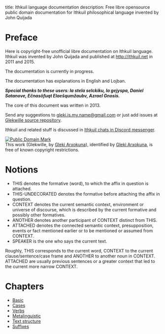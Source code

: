 title: Ithkuil language documentation
description: Free libre opensource public domain documentation for Ithkuil philosophical language invented by John Quijada

# Preface

Here is copyright-free unofficial libre documentation on Ithkuil language. Ithkuil was invented by John Quijada and published at http://ithkuil.net in 2011 and 2015.

The documentation is currently in progress.

The documentation has explanations in English and Lojban.

**_Special thanks to these users: la stela selckiku, la gejyspa, Daniel Satanove, Ečnasöfuqt Elaešqumžaubv, Azrael Gnosis._**

The core of this document was written in 2013.

Send any suggestions to [gleki.is.my.name@gmail.com](mailto:gleki.is.my.name@gmail.com) or just add issues at [Glekwille source repository](https://github.com/lagleki/glekwille/issues).

Ithkuil and related stuff is discussed in [Ithkuil chats in Discord messenger](https://discord.gg/arXJQPe).
 
<p xmlns:dct="https://purl.org/dc/terms/">
<a rel="license" href="http://creativecommons.org/publicdomain/mark/1.0/">
<img src="https://i.creativecommons.org/p/mark/1.0/88x31.png"
     style="border-style: none;" alt="Public Domain Mark" />
</a>
<br />
This work (<span property="dct:title">Glekwille</span>, by <a href="https://lojban.pw" rel="dct:creator"><span property="dct:title">Gleki Arxokuna</span></a>), identified by <a href="https://lojban.pw" rel="dct:publisher"><span property="dct:title">Gleki Arxokuna</span></a>, is free of known copyright restrictions.
</p>

# Notions

* <this this>THIS</this> denotes the formative (word), to which the affix in question is attached.
* <this undecorated>THIS-UNDECORATED</this> denotes the formative before attaching the affix in question.
* <this context>CONTEXT</this> denotes the current semantic context, environment or universe of discourse, which is described by the current formative and possibly other formatives.
* <this another>ANOTHER</this> denotes another participant of <this context>CONTEXT</this> distinct from <this this>THIS</this>.
* <this attached>ATTACHED</this> denotes the connected semantic context, presupposition, events or fact mentioned earlier or to be mentioned or assumed from <this context>CONTEXT</this>.
* <this speaker>SPEAKER</this> is the one who says the current text.

Roughly, <this this>THIS</this> corresponds to the current word, <this context>CONTEXT</this> to the current clause/sentence/case frame and <this another>ANOTHER</this> to another noun in <this context>CONTEXT</this>. <this attached>ATTACHED</this> are usually previous sentences or a greater context that led to the current more narrow <this context>CONTEXT</this>.

# Chapters

* [Basic](/basic)
* [Cases](/cases)
* [Verbs](/verbs)
* [Metalinguistic](/metalinguistic)
* [Text structure](/text-structure)
* [Suffixes](/suffixes)